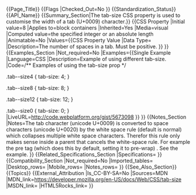 {{Page_Title}}
{{Flags
|Checked_Out=No
}}
{{Standardization_Status}}
{{API_Name}}
{{Summary_Section|The tab-size CSS property is used to customise the width of a tab (U+0009) character.}}
{{CSS Property
|Initial value=8
|Applies to=block containers
|Inherited=Yes
|Media=visual
|Computed value=the specified integer or an absolute length
|Animatable=No
|Values={{CSS Property Value
|Data Type=<integer>
|Description=The number of spaces in a tab. Must be positive.
}}
}}
{{Examples_Section
|Not_required=No
|Examples={{Single Example
|Language=CSS
|Description=Example of using different tab-size.
|Code=/**
Examples of using the tab-size prop
*/

.tab--size4 {
	tab-size: 4;
}

.tab--size8 {
	tab-size: 8;
}

.tab--size12 {
	tab-size: 12;
}

.tab--size0 {
	tab-size: 0;
}
|LiveURL=http://code.webplatform.org/gist/5673098
}}
}}
{{Notes_Section
|Notes=The tab character (unicode U+0009) is converted to space characters (unicode U+0020) by the white space rule (default is normal) which collapses multiple white space characters. Therefor this rule only makes sense inside a parent that cancels the white-space rule. For example the pre tag (which does this by default, setting it to pre-wrap) . See the example.
}}
{{Related_Specifications_Section
|Specifications=
}}
{{Compatibility_Section
|Not_required=No
|Imported_tables=
|Desktop_rows=
|Mobile_rows=
|Notes_rows=
}}
{{See_Also_Section}}
{{Topics}}
{{External_Attribution
|Is_CC-BY-SA=No
|Sources=MDN
|MDN_link=https://developer.mozilla.org/en-US/docs/Web/CSS/tab-size
|MSDN_link=
|HTML5Rocks_link=
}}